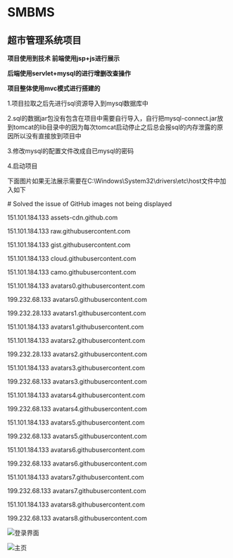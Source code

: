 # SMBMS
## 超市管理系统项目 ###  
**项目使用到技术 前端使用jsp+js进行展示** 

**后端使用servlet+mysql的进行增删改查操作**

**项目整体使用mvc模式进行搭建的**   

1.项目拉取之后先进行sql资源导入到mysql数据库中  

2.sql的数据jar包没有包含在项目中需要自行导入，自行把mysql-connect.jar放到tomcat的lib目录中的因为每次tomcat启动停止之后总会报sql的内存泄露的原因所以没有直接放到项目中

3.修改mysql的配置文件改成自已mysql的密码

4.启动项目

下面图片如果无法展示需要在C:\Windows\System32\drivers\etc\host文件中加入如下

\# Solved the issue of GitHub images not being displayed

151.101.184.133    assets-cdn.github.com

151.101.184.133    raw.githubusercontent.com

151.101.184.133    gist.githubusercontent.com

151.101.184.133    cloud.githubusercontent.com

151.101.184.133    camo.githubusercontent.com

151.101.184.133    avatars0.githubusercontent.com

199.232.68.133     avatars0.githubusercontent.com

199.232.28.133     avatars1.githubusercontent.com

151.101.184.133    avatars1.githubusercontent.com

151.101.184.133    avatars2.githubusercontent.com

199.232.28.133     avatars2.githubusercontent.com

151.101.184.133    avatars3.githubusercontent.com

199.232.68.133     avatars3.githubusercontent.com

151.101.184.133    avatars4.githubusercontent.com

199.232.68.133     avatars4.githubusercontent.com

151.101.184.133    avatars5.githubusercontent.com

199.232.68.133     avatars5.githubusercontent.com

151.101.184.133    avatars6.githubusercontent.com

199.232.68.133     avatars6.githubusercontent.com

151.101.184.133    avatars7.githubusercontent.com

199.232.68.133     avatars7.githubusercontent.com

151.101.184.133    avatars8.githubusercontent.com

199.232.68.133     avatars8.githubusercontent.com


![登录界面](https://github.com/mywgl/Images/blob/main/smbams/img.png)


![主页](https://github.com/mywgl/Images/blob/main/smbams/Snipaste.png)

